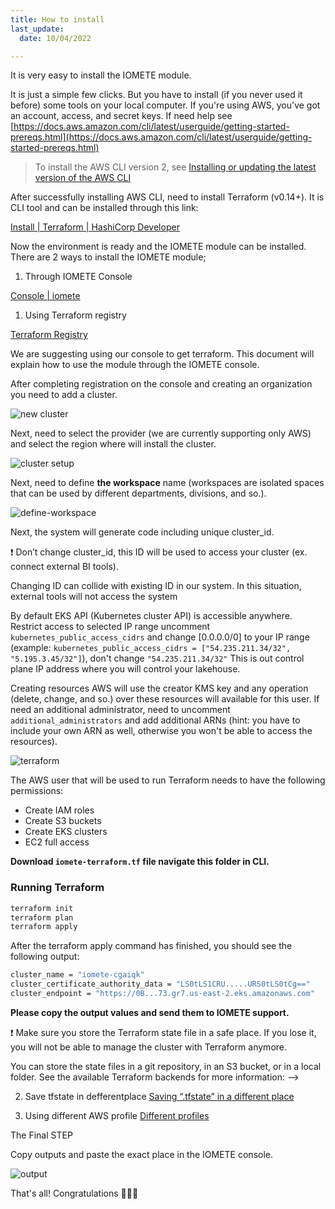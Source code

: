 ```yaml
---
title: How to install
last_update:
  date: 10/04/2022 

---
```


It is very easy to install the IOMETE module.

It is just a simple few clicks. But you have to install (if you never used it before) some tools on your local computer. If you're using AWS, you've got an account, access, and secret keys. If need help see [https://docs.aws.amazon.com/cli/latest/userguide/getting-started-prereqs.html](https://docs.aws.amazon.com/cli/latest/userguide/getting-started-prereqs.html) 

> To install the AWS CLI version 2, see [Installing or updating the latest version of the AWS CLI](https://docs.aws.amazon.com/cli/latest/userguide/getting-started-install.html)
> 

After successfully installing AWS CLI, need to install Terraform (v0.14+). It is CLI tool and can be installed through this link: 

[Install | Terraform | HashiCorp Developer](https://developer.hashicorp.com/terraform/downloads)

Now the environment is ready and the IOMETE module can be installed. There are 2 ways to install the IOMETE module;

1. Through  IOMETE Console 

[Console | iomete](https://app.iomete.cloud/dashboard)

1. Using Terraform registry  

[Terraform Registry](https://registry.terraform.io/modules/iomete/customer-stack/aws/latest)

We are suggesting using our console to get terraform. This document will explain how to use the module through the IOMETE console.

After completing registration on the console and creating an organization you need to add a cluster.

![new cluster](/img/guides/how-to-install/new-cluster.png)

Next, need to select the provider (we are currently supporting only AWS) and select the region where will install the cluster. 

![cluster setup](/img/guides/how-to-install/cluster-setup.png)

Next, need to define **the workspace** name (workspaces are isolated spaces that can be used by different departments, divisions, and so.).

![define-workspace](/img/guides/how-to-install/define-workspace.png)

Next, the system will generate code including unique cluster_id.  

<aside>
❗ Don’t change cluster_id, this ID will be used to access your cluster (ex. connect external BI tools).

</aside>

Changing ID can collide with existing ID in our system. In this situation, external tools will not access the system

By default EKS API (Kubernetes cluster API) is accessible anywhere. Restrict access to selected IP range uncomment `kubernetes_public_access_cidrs`  and change [0.0.0.0/0] to your IP range (example: `kubernetes_public_access_cidrs = ["54.235.211.34/32", "5.195.3.45/32"]`), don't change `"54.235.211.34/32"` This is out control plane IP address where you will control your lakehouse.

Creating resources AWS will use the creator KMS key and any operation (delete, change, and so.) over these resources will available for this user. If need an additional administrator, need to uncomment `additional_administrators`  and add additional ARNs (hint: you have to include your own ARN as well, otherwise you won't be able to access the resources).

![terraform](/img/guides/how-to-install/terraform-execute.png)

The AWS user that will be used to run Terraform needs to have the following permissions:

- Create IAM roles
- Create S3 buckets
- Create EKS clusters
- EC2 full access

**Download `iomete-terraform.tf` file navigate this folder in CLI.**

### **Running Terraform**

```bash
terraform init
terraform plan
terraform apply
```

After the terraform apply command has finished, you should see the following output:

```bash
cluster_name = "iomete-cgaiqk"
cluster_certificate_authority_data = "LS0tLS1CRU.....URS0tLS0tCg=="
cluster_endpoint = "https://0B...73.gr7.us-east-2.eks.amazonaws.com"
```

**Please copy the output values and send them to IOMETE support.**

<aside>
❗ Make sure you store the Terraform state file in a safe place. If you lose it, you will not be able to manage the cluster with Terraform anymore.

You can store the state files in a git repository, in an S3 bucket, or in a local folder. See the available Terraform backends for more information:  -->

2)  Save tfstate in defferentplace [ Saving “.tfstate” in a different place](https://www.notion.so/Saving-tfstate-in-a-different-place-2bfb6cc01757472094643a950aa7ff58) 

3) Using different AWS profile  [Different profiles](https://www.notion.so/Different-profiles-f9c1d2f6a1714051a9dd82792fbd0545) 

</aside>

The Final STEP

Copy outputs and paste the exact place in the IOMETE console.

![output](/img/guides/how-to-install/output.png) 

That's all! Congratulations 🎉🎉🎉